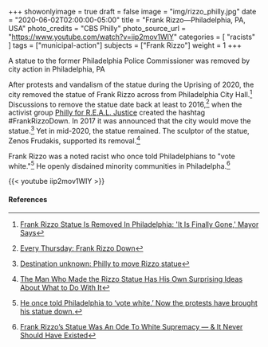 +++
showonlyimage = true
draft = false
image = "img/rizzo_philly.jpg"
date = "2020-06-02T02:00:00-05:00"
title = "Frank Rizzo—Philadelphia, PA, USA"
photo_credits = "CBS Philly"
photo_source_url = "https://www.youtube.com/watch?v=iip2mov1WIY"
categories = [ "racists" ]
tags = ["municipal-action"]
subjects = ["Frank Rizzo"]
weight = 1
+++

A statue to the former Philadelphia Police Commissioner was removed by city action in Philadelphia, PA

<!--more-->

After protests and vandalism of the statue during the Uprising of 2020, the city removed the statue of Frank Rizzo across from Philadelphia City Hall.[^1] Discussions to remove the statue date back at least to 2016,[^2] when the activist group [Philly for R.E.A.L. Justice](http://phillyrealjustice.com/missionstatement) created the hashtag #FrankRizzoDown. In 2017 it was announced that the city would move the statue.[^3] Yet in mid-2020, the statue remained. The sculptor of the statue, Zenos Frudakis, supported its removal.[^4]

Frank Rizzo was a noted racist who once told Philadelphians to "vote white."[^5] He openly disdained minority communities in Philadelpha.[^6]

{{< youtube iip2mov1WIY >}}
<br>

#### References

[^1]: [Frank Rizzo Statue Is Removed In Philadelphia: 'It Is Finally Gone,' Mayor Says](https://www.npr.org/2020/06/03/868848550/frank-rizzo-statue-is-removed-in-philadelphia-it-is-finally-gone-mayor-says#:~:text=Frank%20Rizzo%20Statue%20Is%20Removed,Gone%2C'%20Mayor%20Says%20%3A%20NPR&text=Frank%20Rizzo%20Statue%20Is%20Removed%20In%20Philadelphia%3A%20'It%20Is%20Finally,commissioner%20who%20exploited%20its%20divisions.)

[^2]: [Every Thursday: Frank Rizzo Down](http://phillyrealjustice.com/blog/2016/10/17/every-thursday-frank-rizzo-down)

[^3]: [Destination unknown: Philly to move Rizzo statue](https://whyy.org/articles/destination-unknown-philly-move-rizzo-statue/)

[^4]: [The Man Who Made the Rizzo Statue Has His Own Surprising Ideas About What to Do With It](https://www.phillymag.com/news/2020/01/28/frank-rizzo-statue-sculptor/)

[^5]: [He once told Philadelphia to ‘vote white.’ Now the protests have brought his statue down.](https://www.washingtonpost.com/lifestyle/style/statue-frank-rizzo-philadelphia-confederate-protests/2020/06/03/f948ce5c-a5a6-11ea-bb20-ebf0921f3bbd_story.html)

[^6]: [Frank Rizzo’s Statue Was An Ode To White Supremacy — & It Never Should Have Existed](https://www.refinery29.com/en-us/2020/06/9851878/frank-rizzo-philadelphia-statue-taken-down-racist-history)
